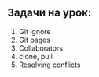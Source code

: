 ## Задачи на урок:

1. Git ignore
2. Git pages
3. Collaborators
4. clone, pull
5. Resolving conflicts
